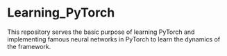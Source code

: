 # Learning_PyTorch
This repository serves the basic purpose of learning PyTorch and implementing famous neural networks in PyTorch to learn the dynamics of the framework.
